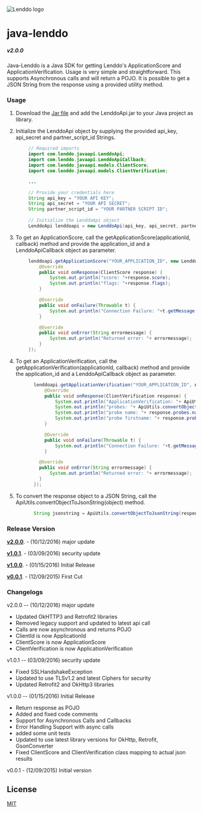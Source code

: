 ![Lenddo logo](http://cdn.alleywatch.com/wp-content/uploads/2013/11/lendo_logo.png)

# java-lenddo 
##### v2.0.0

### 
###
Java-Lenddo is a Java SDK for getting Lenddo's ApplicationScore and ApplicationVerification. Usage is very simple and straightforward. This supports Asynchronous calls and will return a POJO. It is possible to get a JSON String from the response using a provided utility method.

### Usage
1) Download the [Jar file](https://github.com/Lenddo/java-lenddo/releases/download/v1.0.2/LenddoApi.zip) and add the LenddoApi.jar to your Java project as library.

2) Initialize the LenddoApi object by supplying the provided api\_key, api\_secret and partner\_script_id Strings.

```java
        // Required imports
        import com.lenddo.javaapi.LenddoApi;
        import com.lenddo.javaapi.LenddoApiCallback;
        import com.lenddo.javaapi.models.ClientScore;
        import com.lenddo.javaapi.models.ClientVerification;

        ...

        // Provide your credentials here
        String api_key = "YOUR API KEY";
        String api_secret = "YOUR API SECRET";
        String partner_script_id = "YOUR PARTNER SCRIPT ID";
        
        // Initialize the LenddoApi object
        LenddoApi lenddoapi = new LenddoApi(api_key, api_secret, partner_script_id);
```

3) To get an ApplicationScore, call the getApplicationScore(applicationId, callback) method and provide the application_id and a LenddoApiCallback object as parameter.

```java
        lenddoapi.getApplicationScore("YOUR_APPLICATION_ID", new LenddoApiCallback<ClientScore>() {
            @Override
            public void onResponse(ClientScore response) {
                System.out.println("score: "+response.score);
                System.out.println("flags: "+response.flags);
            }

            @Override
            public void onFailure(Throwable t) {
                System.out.println("Connection Failure: "+t.getMessage());
            }

            @Override
            public void onError(String errormessage) {
                System.out.println("Returned error: "+ errormessage);
            }
        });
```

4) To get an ApplicationVerification, call the getApplicationVerification(applicationId, callback) method and provide the application_id and a LenddoApiCallback object as parameter.


```java
          lenddoapi.getApplicationVerification("YOUR_APPLICATION_ID", new LenddoApiCallback<ClientVerification>() {
              @Override
              public void onResponse(ClientVerification response) {
                  System.out.println("ApplicationVerification: "+ ApiUtils.convertObjectToJsonString(response));
                  System.out.println("probes: "+ ApiUtils.convertObjectToJsonString(response.probes));
                  System.out.println("probe name: "+ response.probes.name);
                  System.out.println("probe firstname: "+ response.probes.name.get(0));
              }

              @Override
              public void onFailure(Throwable t) {
                  System.out.println("Connection Failure: "+t.getMessage());
              }

            @Override
            public void onError(String errormessage) {
                System.out.println("Returned error: "+ errormessage);
            }
          });
```

5) To convert the response object to a JSON String, call the ApiUtils.convertObjectToJsonString(object) method.

```java
          String jsonstring = ApiUtils.convertObjectToJsonString(response);
```

### Release Version
[**v2.0.0**](https://github.com/Lenddo/java-lenddo/releases/tag/v1.0.2).  - (10/12/2016) major update

[**v1.0.1**](https://github.com/Lenddo/java-lenddo/releases/tag/v1.0.1).  - (03/09/2016) security update

[**v1.0.0**](https://github.com/Lenddo/java-lenddo/releases/tag/v1.0.0).  - (01/15/2016) Initial Release

[**v0.0.1**](https://github.com/Lenddo/java-lenddo/releases/tag/v0.0.1).  - (12/09/2015) First Cut

### Changelogs
v2.0.0  -- (10/12/2016) major update
- Updated OkHTTP3 and Retrofit2 libraries
- Removed legacy support and updated to latest api call
- Calls are now asynchronous and returns POJO
- ClientId is now ApplicationId
- ClientScore is now ApplicationScore
- ClientVerification is now ApplicationVerification

v1.0.1  -- (03/09/2016) security update
- Fixed SSLHandshakeException
- Updated to use TLSv1.2 and latest Ciphers for security
- Updated Retrofit2 and OkHttp3 libraries


v1.0.0  -- (01/15/2016) Initial Release
- Return response as POJO
- Added and fixed code comments 
- Support for Asynchronous Calls and Callbacks
- Error Handling Support with async calls
- added some unit tests
- Updated to use latest library versions for OkHttp, Retrofit, GsonConverter
- Fixed ClientScore and ClientVerification class mapping to actual json results

        
v0.0.1  - (12/09/2015) Initial version


License
----

[MIT](https://raw.githubusercontent.com/Lenddo/java-lenddo/v1.0.0/LICENSE)
